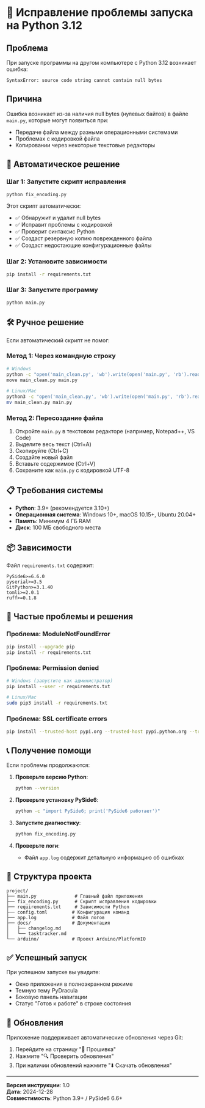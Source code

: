# 🔧 Исправление проблемы запуска на Python 3.12

## Проблема
При запуске программы на другом компьютере с Python 3.12 возникает ошибка:
```
SyntaxError: source code string cannot contain null bytes
```

## Причина
Ошибка возникает из-за наличия null bytes (нулевых байтов) в файле `main.py`, которые могут появиться при:
- Передаче файла между разными операционными системами
- Проблемах с кодировкой файла
- Копировании через некоторые текстовые редакторы

## 🚀 Автоматическое решение

### Шаг 1: Запустите скрипт исправления
```bash
python fix_encoding.py
```

Этот скрипт автоматически:
- ✅ Обнаружит и удалит null bytes
- ✅ Исправит проблемы с кодировкой
- ✅ Проверит синтаксис Python
- ✅ Создаст резервную копию поврежденного файла
- ✅ Создаст недостающие конфигурационные файлы

### Шаг 2: Установите зависимости
```bash
pip install -r requirements.txt
```

### Шаг 3: Запустите программу
```bash
python main.py
```

## 🛠️ Ручное решение

Если автоматический скрипт не помог:

### Метод 1: Через командную строку
```bash
# Windows
python -c "open('main_clean.py', 'wb').write(open('main.py', 'rb').read().replace(b'\x00', b''))"
move main_clean.py main.py

# Linux/Mac
python3 -c "open('main_clean.py', 'wb').write(open('main.py', 'rb').read().replace(b'\x00', b''))"
mv main_clean.py main.py
```

### Метод 2: Пересоздание файла
1. Откройте `main.py` в текстовом редакторе (например, Notepad++, VS Code)
2. Выделите весь текст (Ctrl+A)
3. Скопируйте (Ctrl+C)
4. Создайте новый файл
5. Вставьте содержимое (Ctrl+V)
6. Сохраните как `main.py` с кодировкой UTF-8

## 📋 Требования системы

- **Python**: 3.9+ (рекомендуется 3.10+)
- **Операционная система**: Windows 10+, macOS 10.15+, Ubuntu 20.04+
- **Память**: Минимум 4 ГБ RAM
- **Диск**: 100 МБ свободного места

## 📦 Зависимости

Файл `requirements.txt` содержит:
```
PySide6>=6.6.0
pyserial>=3.5
GitPython>=3.1.40
tomli>=2.0.1
ruff>=0.1.8
```

## 🐛 Частые проблемы и решения

### Проблема: ModuleNotFoundError
```bash
pip install --upgrade pip
pip install -r requirements.txt
```

### Проблема: Permission denied
```bash
# Windows (запустите как администратор)
pip install --user -r requirements.txt

# Linux/Mac
sudo pip3 install -r requirements.txt
```

### Проблема: SSL certificate errors
```bash
pip install --trusted-host pypi.org --trusted-host pypi.python.org --trusted-host files.pythonhosted.org -r requirements.txt
```

## 📞 Получение помощи

Если проблемы продолжаются:

1. **Проверьте версию Python**:
   ```bash
   python --version
   ```

2. **Проверьте установку PySide6**:
   ```bash
   python -c "import PySide6; print('PySide6 работает')"
   ```

3. **Запустите диагностику**:
   ```bash
   python fix_encoding.py
   ```

4. **Проверьте логи**:
   - Файл `app.log` содержит детальную информацию об ошибках

## 📄 Структура проекта

```
project/
├── main.py              # Главный файл приложения
├── fix_encoding.py      # Скрипт исправления кодировки
├── requirements.txt     # Зависимости Python
├── config.toml         # Конфигурация команд
├── app.log             # Файл логов
├── docs/               # Документация
│   ├── changelog.md
│   └── tasktracker.md
└── arduino/            # Проект Arduino/PlatformIO
```

## ✅ Успешный запуск

При успешном запуске вы увидите:
- Окно приложения в полноэкранном режиме
- Темную тему PyDracula
- Боковую панель навигации
- Статус "Готов к работе" в строке состояния

## 🔄 Обновления

Приложение поддерживает автоматические обновления через Git:
1. Перейдите на страницу "🔧 Прошивка"
2. Нажмите "🔍 Проверить обновления"
3. При наличии обновлений нажмите "⬇️ Скачать обновления"

---

**Версия инструкции**: 1.0  
**Дата**: 2024-12-28  
**Совместимость**: Python 3.9+ / PySide6 6.6+ 